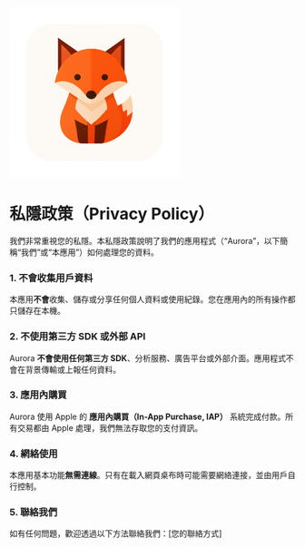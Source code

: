 <img src="../img/icon.png" alt="Icon" width="300">

# 私隱政策（Privacy Policy）
我們非常重視您的私隱。本私隱政策說明了我們的應用程式（“Aurora”，以下簡稱“我們”或“本應用”）如何處理您的資料。

### 1. 不會收集用戶資料
本應用**不會**收集、儲存或分享任何個人資料或使用紀錄。您在應用內的所有操作都只儲存在本機。

### 2. 不使用第三方 SDK 或外部 API
Aurora **不會使用任何第三方 SDK**、分析服務、廣告平台或外部介面。應用程式不會在背景傳輸或上報任何資料。

### 3. 應用內購買
Aurora 使用 Apple 的 **應用內購買（In-App Purchase, IAP）** 系統完成付款。所有交易都由 Apple 處理，我們無法存取您的支付資訊。

### 4. 網絡使用
本應用基本功能**無需連線**。只有在載入網頁桌布時可能需要網絡連接，並由用戶自行控制。

### 5. 聯絡我們
如有任何問題，歡迎透過以下方法聯絡我們：\[您的聯絡方式]

